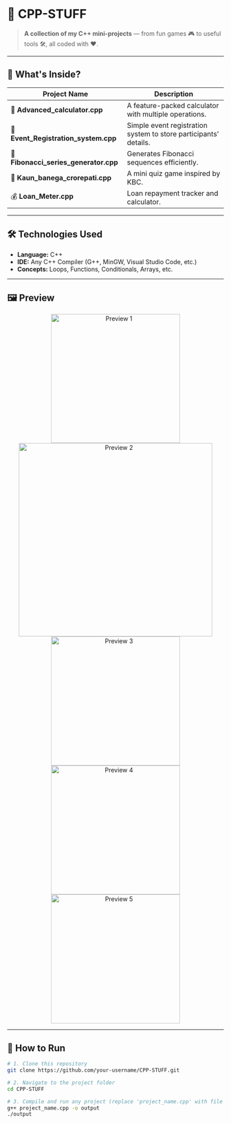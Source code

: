 # 🚀 CPP-STUFF  

> **A collection of my C++ mini-projects** — from fun games 🎮 to useful tools 🛠, all coded with ❤️.  

--------------------------------------------------------------------------------------------------------------------------------

## 📂 What's Inside?  

| Project Name | Description |
|--------------|-------------|
| 🧮 **Advanced_calculator.cpp** | A feature-packed calculator with multiple operations. |
| 📝 **Event_Registration_system.cpp** | Simple event registration system to store participants’ details. |
| 🔢 **Fibonacci_series_generator.cpp** | Generates Fibonacci sequences efficiently. |
| 🎯 **Kaun_banega_crorepati.cpp** | A mini quiz game inspired by KBC. |
| 💰 **Loan_Meter.cpp** | Loan repayment tracker and calculator. |

--------------------------------------------------------------------------------------------------------------------------------

## 🛠 Technologies Used  

- **Language:** C++  
- **IDE:** Any C++ Compiler (G++, MinGW, Visual Studio Code, etc.)  
- **Concepts:** Loops, Functions, Conditionals, Arrays, etc.  

--------------------------------------------------------------------------------------------------------------------------------

## 🖼 Preview  

<p align="center">
  <img src="https://github.com/user-attachments/assets/4c00a5d0-df71-4602-8ab7-6926523cd72f" width="300" alt="Preview 1" />
  <img src="https://github.com/user-attachments/assets/8e3b0829-ae82-4249-a24a-0b292f015d17" width="450" alt="Preview 2" />
  <img src="https://github.com/user-attachments/assets/41f0d767-834b-4ed0-9e26-7d301b0c8660" width="300" alt="Preview 3" />
  <img src="https://github.com/user-attachments/assets/4ed0d18a-4ce5-4fd0-ae30-0f25997a328e" width="300" alt="Preview 4" />
  <img src="https://github.com/user-attachments/assets/1c2f466b-0a53-43ff-9b40-d8c18ae97797" width="300" alt="Preview 5" />
</p>

--------------------------------------------------------------------------------------------------------------------------------

## 📌 How to Run  

```bash
# 1. Clone this repository
git clone https://github.com/your-username/CPP-STUFF.git

# 2. Navigate to the project folder
cd CPP-STUFF

# 3. Compile and run any project (replace 'project_name.cpp' with file name)
g++ project_name.cpp -o output
./output
